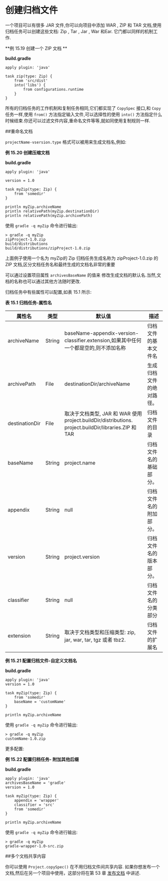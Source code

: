 # 创建归档文件

一个项目可以有很多 JAR 文件,你可以向项目中添加 WAR , ZIP 和 TAR 文档,使用归档任务可以创建这些文档: Zip , Tar , Jar , War 和Ear. 它门都以同样的机制工作.

**例 15.19 创建一个 ZIP 文档 **

**build.gradle**

```
apply plugin: 'java'

task zip(type: Zip) {
    from 'src/dist'
    into('libs') {
        from configurations.runtime
    }
}

```

所有的归档任务的工作机制和复制任务相同,它们都实现了 `CopySpec` 接口,和 `Copy` 任务一样,使用 `from()` 方法指定输入文件,可以选择性的使用 `into()` 方法指定什么时候结束.你还可以过滤文件内容,重命名文件等等,就如同使用复制规则一样.

##重命名文档



`projectName-vsersion.type` 格式可以被用来生成文档名,例如:

**例 15.20 创建压缩文档**

**build.gradle**

```
apply plugin: 'java'

version = 1.0

task myZip(type: Zip) {
    from 'somedir'
}

println myZip.archiveName
println relativePath(myZip.destinationDir)
println relativePath(myZip.archivePath)

```
使用 `gradle -q myZip` 命令进行输出:
```
> gradle -q myZip
zipProject-1.0.zip
build/distributions
build/distributions/zipProject-1.0.zip

```

上面例子使用一个名为 myZip的 Zip 归档任务生成名称为 zipProject-1.0.zip 的 ZIP 文档,区分文档任务名和最终生成的文档名非常的重要

可以通过设置项目属性 `archivesBaseName` 的值来 修改生成文档的默认名.当然,文档的名称也可以通过其他方法随时更改.

归档任务中有些属性可以配置,如表 15.1 所示:

**表 15.1 归档任务-属性名**


属性名 | 类型 | 默认值 | 描述
-------|------|---------|----
archiveName     | String | baseName-appendix-version-classifier.extension,如果其中任何一个都是空的,则不添加名称|归档文件的基本文件名
archivePath     | File   | destinationDir/archiveName |生成归档文件的绝对路径。
destinationDir	| File   | 取决于文档类型, JAR 和 WAR 使用project.buildDir/distributions. project.buildDir/libraries.ZIP 和 TAR|归档文件的目录
baseName	    | String | project.name|归档文件名的基础部分。
appendix	    | String | null|归档文件名的附加部分。
version	        | String | project.version|归档文件名的版本部分。
classifier	    | String | null|归档文件名的分类部分
extension	    | String | 取决于文档类型和压缩类型: zip, jar, war, tar, tgz 或者 tbz2.|归档文件的扩展名


**例 15.21 配置归档文件-自定义文档名**

**build.gradle**

```
apply plugin: 'java'
version = 1.0

task myZip(type: Zip) {
    from 'somedir'
    baseName = 'customName'
}

println myZip.archiveName

```

使用 `gradle -q myZip` 命令进行输出:

```
> gradle -q myZip
customName-1.0.zip
```
更多配置:

**例 15.22 配置归档任务- 附加其他后缀**

**build.gradle**

```
apply plugin: 'java'
archivesBaseName = 'gradle'
version = 1.0

task myZip(type: Zip) {
    appendix = 'wrapper'
    classifier = 'src'
    from 'somedir'
}

println myZip.archiveName

```

使用 `gradle -q myZip` 命令进行输出:

```
> gradle -q myZip
gradle-wrapper-1.0-src.zip

```

##多个文档共享内容

你可以使用 `Project.copySpec()` 在不用归档文件间共享内容.
如果你想发布一个文档,然后在另一个项目中使用，这部分将在第 53 章 [发布文档](https://docs.gradle.org/current/userguide/artifact_management.html) 中讲述.








































